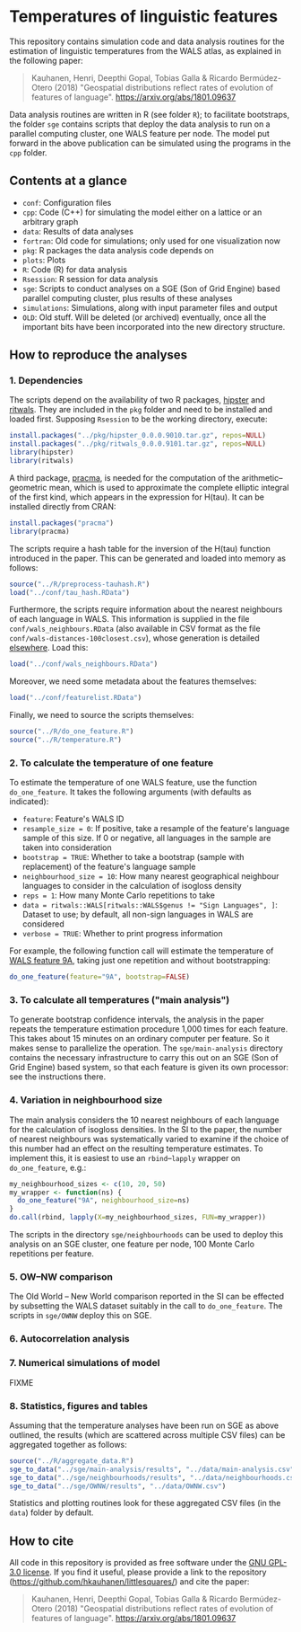 # Temperatures of linguistic features

This repository contains simulation code and data analysis routines for the estimation of linguistic temperatures from the WALS atlas, as explained in the following paper:

> Kauhanen, Henri, Deepthi Gopal, Tobias Galla & Ricardo Bermúdez-Otero (2018) "Geospatial distributions reflect rates of evolution of features of language". <https://arxiv.org/abs/1801.09637>

Data analysis routines are written in R (see folder `R`); to facilitate bootstraps, the folder `sge` contains scripts that deploy the data analysis to run on a parallel computing cluster, one WALS feature per node. The model put forward in the above publication can be simulated using the programs in the `cpp` folder.


## Contents at a glance

* `conf`: Configuration files
* `cpp`: Code (C++) for simulating the model either on a lattice or an arbitrary graph
* `data`: Results of data analyses
* `fortran`: Old code for simulations; only used for one visualization now
* `pkg`: R packages the data analysis code depends on
* `plots`: Plots
* `R`: Code (R) for data analysis
* `Rsession`: R session for data analysis
* `sge`: Scripts to conduct analyses on a SGE (Son of Grid Engine) based parallel computing cluster, plus results of these analyses
* `simulations`: Simulations, along with input parameter files and output
* `OLD`: Old stuff. Will be deleted (or archived) eventually, once all the important bits have been incorporated into the new directory structure.


## How to reproduce the analyses

### 1. Dependencies

The scripts depend on the availability of two R packages, [hipster](https://github.com/hkauhanen/hipster) and [ritwals](https://hkauhanen.github.io/ritwals). They are included in the `pkg` folder and need to be installed and loaded first. Supposing `Rsession` to be the working directory, execute:

``` r
install.packages("../pkg/hipster_0.0.0.9010.tar.gz", repos=NULL)
install.packages("../pkg/ritwals_0.0.0.9101.tar.gz", repos=NULL)
library(hipster)
library(ritwals)
```

A third package, [pracma](https://cran.r-project.org/package=pracma), is needed for the computation of the arithmetic–geometric mean, which is used to approximate the complete elliptic integral of the first kind, which appears in the expression for H(tau). It can be installed directly from CRAN:

``` r
install.packages("pracma")
library(pracma)
```

The scripts require a hash table for the inversion of the H(tau) function introduced in the paper. This can be generated and loaded into memory as follows:

``` r
source("../R/preprocess-tauhash.R")
load("../conf/tau_hash.RData")
```

Furthermore, the scripts require information about the nearest neighbours of each language in WALS. This information is supplied in the file `conf/wals_neighbours.RData` (also available in CSV format as the file `conf/wals-distances-100closest.csv`), whose generation is detailed [elsewhere](https://github.com/hkauhanen/wals-distances). Load this:

``` r
load("../conf/wals_neighbours.RData")
```

Moreover, we need some metadata about the features themselves:

``` r
load("../conf/featurelist.RData")
```

Finally, we need to source the scripts themselves:

``` r
source("../R/do_one_feature.R")
source("../R/temperature.R")
```


### 2. To calculate the temperature of one feature

To estimate the temperature of one WALS feature, use the function `do_one_feature`. It takes the following arguments (with defaults as indicated):

* `feature`: Feature's WALS ID
* `resample_size = 0`: If positive, take a resample of the feature's language sample of this size. If 0 or negative, all languages in the sample are taken into consideration
* `bootstrap = TRUE`: Whether to take a bootstrap (sample with replacement) of the feature's language sample
* `neighbourhood_size = 10`: How many nearest geographical neighbour languages to consider in the calculation of isogloss density
* `reps = 1`: How many Monte Carlo repetitions to take
* `data = ritwals::WALS[ritwals::WALS$genus != "Sign Languages", ]`: Dataset to use; by default, all non-sign languages in WALS are considered
* `verbose = TRUE`: Whether to print progress information

For example, the following function call will estimate the temperature of [WALS feature 9A](https://wals.info/feature/9A), taking just one repetition and without bootstrapping:

``` r
do_one_feature(feature="9A", bootstrap=FALSE)
```


### 3. To calculate all temperatures ("main analysis")

To generate bootstrap confidence intervals, the analysis in the paper repeats the temperature estimation procedure 1,000 times for each feature. This takes about 15 minutes on an ordinary computer per feature. So it makes sense to parallelize the operation. The `sge/main-analysis` directory contains the necessary infrastructure to carry this out on an SGE (Son of Grid Engine) based system, so that each feature is given its own processor: see the instructions there.


### 4. Variation in neighbourhood size

The main analysis considers the 10 nearest neighbours of each language for the calculation of isogloss densities. In the SI to the paper, the number of nearest neighbours was systematically varied to examine if the choice of this number had an effect on the resulting temperature estimates. To implement this, it is easiest to use an `rbind`–`lapply` wrapper on `do_one_feature`, e.g.:

``` r
my_neighbourhood_sizes <- c(10, 20, 50)
my_wrapper <- function(ns) {
  do_one_feature("9A", neighbourhood_size=ns)
}
do.call(rbind, lapply(X=my_neighbourhood_sizes, FUN=my_wrapper))
```

The scripts in the directory `sge/neighbourhoods` can be used to deploy this analysis on an SGE cluster, one feature per node, 100 Monte Carlo repetitions per feature.


### 5. OW–NW comparison

The Old World – New World comparison reported in the SI can be effected by subsetting the WALS dataset suitably in the call to `do_one_feature`. The scripts in `sge/OWNW` deploy this on SGE.


### 6. Autocorrelation analysis


### 7. Numerical simulations of model

FIXME


### 8. Statistics, figures and tables

Assuming that the temperature analyses have been run on SGE as above outlined, the results (which are scattered across multiple CSV files) can be aggregated together as follows:

``` r
source("../R/aggregate_data.R")
sge_to_data("../sge/main-analysis/results", "../data/main-analysis.csv")
sge_to_data("../sge/neighbourhoods/results", "../data/neighbourhoods.csv")
sge_to_data("../sge/OWNW/results", "../data/OWNW.csv")
```

Statistics and plotting routines look for these aggregated CSV files (in the `data`) folder by default.


## How to cite

All code in this repository is provided as free software under the [GNU GPL-3.0 license](LICENSE). If you find it useful, please provide a link to the repository (<https://github.com/hkauhanen/littlesquares/>) and cite the paper:

> Kauhanen, Henri, Deepthi Gopal, Tobias Galla & Ricardo Bermúdez-Otero (2018) "Geospatial distributions reflect rates of evolution of features of language". <https://arxiv.org/abs/1801.09637>
